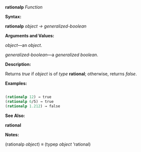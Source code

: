 **rationalp** *Function* 



**Syntax:** 



**rationalp** *object → generalized-boolean* 



**Arguments and Values:** 



*object*—an *object*. 



*generalized-boolean*—a *generalized boolean*. 



**Description:** 



Returns *true* if *object* is of *type* **rational**; otherwise, returns *false*. 



**Examples:**
```lisp
 
(rationalp 12) → true 
(rationalp 6/5) → true 
(rationalp 1.212) → false 

```
**See Also:** 



**rational** 



**Notes:** 



(rationalp *object*) *≡* (typep *object* ’rational) 







 



 



